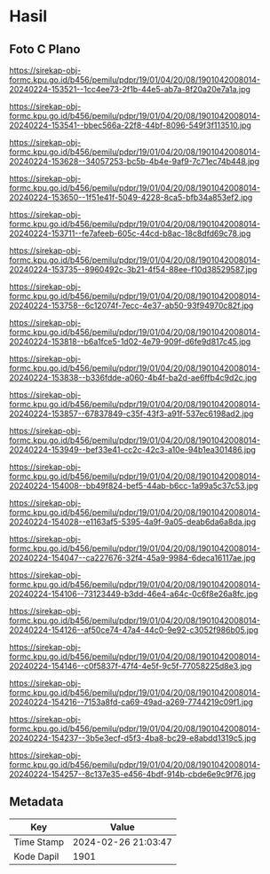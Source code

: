 # Hasil

## Foto C Plano

https://sirekap-obj-formc.kpu.go.id/b456/pemilu/pdpr/19/01/04/20/08/1901042008014-20240224-153521--1cc4ee73-2f1b-44e5-ab7a-8f20a20e7a1a.jpg

https://sirekap-obj-formc.kpu.go.id/b456/pemilu/pdpr/19/01/04/20/08/1901042008014-20240224-153541--bbec566a-22f8-44bf-8096-549f3f113510.jpg

https://sirekap-obj-formc.kpu.go.id/b456/pemilu/pdpr/19/01/04/20/08/1901042008014-20240224-153628--34057253-bc5b-4b4e-9af9-7c71ec74b448.jpg

https://sirekap-obj-formc.kpu.go.id/b456/pemilu/pdpr/19/01/04/20/08/1901042008014-20240224-153650--1f51e41f-5049-4228-8ca5-bfb34a853ef2.jpg

https://sirekap-obj-formc.kpu.go.id/b456/pemilu/pdpr/19/01/04/20/08/1901042008014-20240224-153711--fe7afeeb-605c-44cd-b8ac-18c8dfd69c78.jpg

https://sirekap-obj-formc.kpu.go.id/b456/pemilu/pdpr/19/01/04/20/08/1901042008014-20240224-153735--8960492c-3b21-4f54-88ee-f10d38529587.jpg

https://sirekap-obj-formc.kpu.go.id/b456/pemilu/pdpr/19/01/04/20/08/1901042008014-20240224-153758--6c12074f-7ecc-4e37-ab50-93f94970c82f.jpg

https://sirekap-obj-formc.kpu.go.id/b456/pemilu/pdpr/19/01/04/20/08/1901042008014-20240224-153818--b6a1fce5-1d02-4e79-909f-d6fe9d817c45.jpg

https://sirekap-obj-formc.kpu.go.id/b456/pemilu/pdpr/19/01/04/20/08/1901042008014-20240224-153838--b336fdde-a060-4b4f-ba2d-ae6ffb4c9d2c.jpg

https://sirekap-obj-formc.kpu.go.id/b456/pemilu/pdpr/19/01/04/20/08/1901042008014-20240224-153857--67837849-c35f-43f3-a91f-537ec6198ad2.jpg

https://sirekap-obj-formc.kpu.go.id/b456/pemilu/pdpr/19/01/04/20/08/1901042008014-20240224-153949--bef33e41-cc2c-42c3-a10e-94b1ea301486.jpg

https://sirekap-obj-formc.kpu.go.id/b456/pemilu/pdpr/19/01/04/20/08/1901042008014-20240224-154008--bb49f824-bef5-44ab-b6cc-1a99a5c37c53.jpg

https://sirekap-obj-formc.kpu.go.id/b456/pemilu/pdpr/19/01/04/20/08/1901042008014-20240224-154028--e1163af5-5395-4a9f-9a05-deab6da6a8da.jpg

https://sirekap-obj-formc.kpu.go.id/b456/pemilu/pdpr/19/01/04/20/08/1901042008014-20240224-154047--ca227676-32f4-45a9-9984-6deca16117ae.jpg

https://sirekap-obj-formc.kpu.go.id/b456/pemilu/pdpr/19/01/04/20/08/1901042008014-20240224-154106--73123449-b3dd-46e4-a64c-0c6f8e26a8fc.jpg

https://sirekap-obj-formc.kpu.go.id/b456/pemilu/pdpr/19/01/04/20/08/1901042008014-20240224-154126--af50ce74-47a4-44c0-9e92-c3052f986b05.jpg

https://sirekap-obj-formc.kpu.go.id/b456/pemilu/pdpr/19/01/04/20/08/1901042008014-20240224-154146--c0f5837f-47f4-4e5f-9c5f-77058225d8e3.jpg

https://sirekap-obj-formc.kpu.go.id/b456/pemilu/pdpr/19/01/04/20/08/1901042008014-20240224-154216--7153a8fd-ca69-49ad-a269-7744219c09f1.jpg

https://sirekap-obj-formc.kpu.go.id/b456/pemilu/pdpr/19/01/04/20/08/1901042008014-20240224-154237--3b5e3ecf-d5f3-4ba8-bc29-e8abdd1319c5.jpg

https://sirekap-obj-formc.kpu.go.id/b456/pemilu/pdpr/19/01/04/20/08/1901042008014-20240224-154257--8c137e35-e456-4bdf-914b-cbde6e9c9f76.jpg


## Metadata

| Key        | Value               |
| ---------- | ------------------- |
| Time Stamp | 2024-02-26 21:03:47 |
| Kode Dapil | 1901                |



